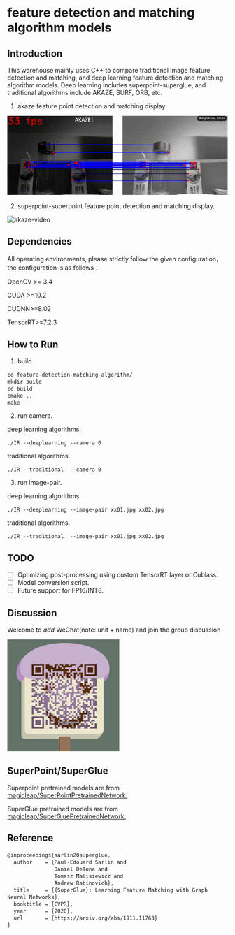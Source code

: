 #                feature detection and matching algorithm models



## Introduction		

This warehouse mainly uses C++ to compare traditional image feature detection and matching, and deep learning feature detection and matching algorithm models. Deep learning includes superpoint-superglue, and traditional algorithms include AKAZE, SURF, ORB, etc.

1. akaze feature point detection and matching display.

![akaze-image](./image/akaze_example.gif)

2. superpoint-superpoint feature point detection and matching display.

![akaze-video](./image/deep-learning_example.gif)

## Dependencies

All operating environments, please strictly follow the given configuration，the configuration is as follows：

OpenCV >= 3.4

CUDA >=10.2

CUDNN>=8.02

TensorRT>=7.2.3

## How to Run

1. build.

```
cd feature-detection-matching-algorithm/
mkdir build
cd build
cmake ..
make
```

2. run camera.

deep learning algorithms.

```
./IR --deeplearning --camera 0
```

traditional algorithms.

```
./IR --traditional  --camera 0
```

3. run image-pair.

deep learning algorithms.

```
./IR --deeplearning --image-pair xx01.jpg xx02.jpg
```

traditional algorithms.

```
./IR --traditional  --image-pair xx01.jpg xx02.jpg
```

## TODO

- [ ]  Optimizing post-processing using custom TensorRT layer or Cublass.
- [ ]  Model conversion script.
- [ ] Future support for FP16/INT8.

## Discussion

Welcome to *add* WeChat(note: unit + name) and join the group discussion

<img src="./image/523539369cec4410e5a28336208fc94.jpg" alt="523539369cec4410e5a28336208fc94" style="zoom: 50%;" />

## SuperPoint/SuperGlue

Superpoint pretrained models are from [magicleap/SuperPointPretrainedNetwork.](https://github.com/magicleap/SuperPointPretrainedNetwork)

SuperGlue pretrained models are from [magicleap/SuperGluePretrainedNetwork.](https://github.com/magicleap/SuperGluePretrainedNetwork)


## Reference

```
@inproceedings{sarlin20superglue,
  author    = {Paul-Edouard Sarlin and
               Daniel DeTone and
               Tomasz Malisiewicz and
               Andrew Rabinovich},
  title     = {{SuperGlue}: Learning Feature Matching with Graph Neural Networks},
  booktitle = {CVPR},
  year      = {2020},
  url       = {https://arxiv.org/abs/1911.11763}
}
```

